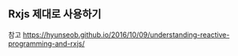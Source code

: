 ## Rxjs 제대로 사용하기

참고 https://hyunseob.github.io/2016/10/09/understanding-reactive-programming-and-rxjs/
